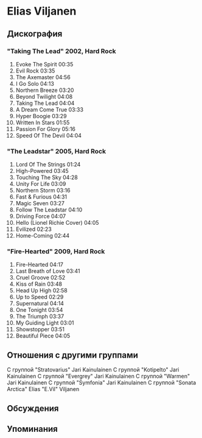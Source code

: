 # Elias Viljanen



## Дискография

### "Taking The Lead" 2002, Hard Rock

1. Evoke The Spirit 00:35  
2. Evil Rock 03:35  
3. The Axemaster 04:56  
4. I Go Solo 04:13  
5. Northern Breeze 03:20  
6. Beyond Twilight 04:08  
7. Taking The Lead 04:04  
8. A Dream Come True 03:33  
9. Hyper Boogie 03:29  
10. Written In Stars 01:55  
11. Passion For Glory 05:16  
12. Speed Of The Devil 04:04 

### "The Leadstar" 2005, Hard Rock

1. Lord Of The Strings 01:24  
2. High-Powered 03:45  
3. Touching The Sky 04:28  
4. Unity For Life 03:09  
5. Northern Storm 03:16  
6. Fast & Furious 04:31  
7. Magic Seven 03:27  
8. Follow The Leadstar 04:10  
9. Driving Force 04:07  
10. Hello (Lionel Richie Cover) 04:05
11. Evilized 02:23  
12. Home-Coming 02:44 

### "Fire-Hearted" 2009, Hard Rock

1. Fire-Hearted 04:17  
2. Last Breath of Love 03:41
3. Cruel Groove 02:52  
4. Kiss of Rain 03:48  
5. Head Up High 02:58  
6. Up to Speed 02:29  
7. Supernatural 04:14  
8. One Tonight 03:54  
9. The Triumph 03:37  
10. My Guiding Light 03:01  
11. Showstopper 03:51  
12. Beautiful Piece 04:05 


## Отношения с другими группами

C группой "Stratovarius" Jari Kainulainen
C группой "Kotipelto" Jari Kainulainen
C группой "Evergrey" Jari Kainulainen
C группой "Warmen" Jari Kainulainen
C группой "Symfonia" Jari Kainulainen
C группой "Sonata Arctica" Elias "E.Vil" Viljanen

## Обсуждения


## Упоминания

